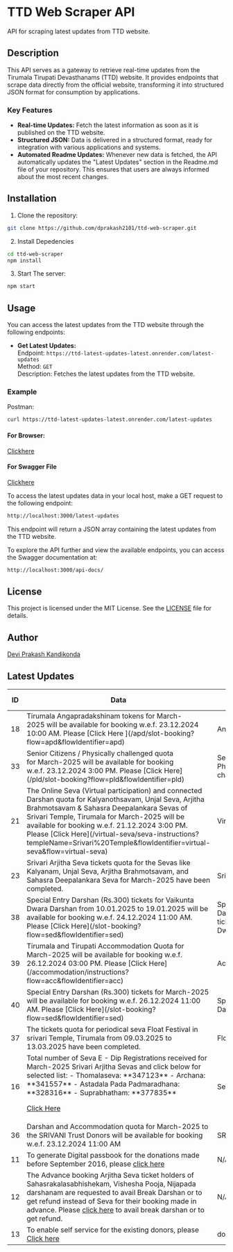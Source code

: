 # TTD Web Scraper API

API for scraping latest updates from TTD website.

## Description

This API serves as a gateway to retrieve real-time updates from the Tirumala Tirupati Devasthanams (TTD) website. It provides endpoints that scrape data directly from the official website, transforming it into structured JSON format for consumption by applications.

### Key Features

- **Real-time Updates:** Fetch the latest information as soon as it is published on the TTD website.
- **Structured JSON:** Data is delivered in a structured format, ready for integration with various applications and systems.
- **Automated Readme Updates:** Whenever new data is fetched, the API automatically updates the "Latest Updates" section in the Readme.md file of your repository. This ensures that users are always informed about the most recent changes.

## Installation

1. Clone the repository:

```bash
git clone https://github.com/dprakash2101/ttd-web-scraper.git
```

2. Install Depedencies

```bash
cd ttd-web-scraper
npm install
```

3. Start The server:

```bash
npm start
```



## Usage

You can access the latest updates from the TTD website through the following endpoints:

- **Get Latest Updates:**  
  Endpoint: `https://ttd-latest-updates-latest.onrender.com/latest-updates`  
  Method: `GET`  
  Description: Fetches the latest updates from the TTD website.

### Example
Postman:
```bash
curl https://ttd-latest-updates-latest.onrender.com/latest-updates
```
#### For Browser:
 [Clickhere](https://ttd-latest-updates-latest.onrender.com/latest-updates)

 #### For Swagger File
 [Clickhere](https://ttd-latest-updates-latest.onrender.com/api-docs/)


To access the latest updates data in your local host, make a GET request to the following endpoint:

```bash
http://localhost:3000/latest-updates
```
This endpoint will return a JSON array containing the latest updates from the TTD website.

To explore the API further and view the available endpoints, you can access the Swagger documentation at:

```bash
http://localhost:3000/api-docs/
```

## License

This project is licensed under the MIT License. See the [LICENSE](LICENSE) file for details.

## Author

[Devi Prakash Kandikonda](https://github.com/dprakash2101)

## Latest Updates
<table><thead><tr><th>ID</th><th>Data</th><th>CTA</th><th>Is Internal Redirection</th><th>Redirection Link</th></tr></thead><tbody><tr><td>18</td><td>Tirumala Angapradakshinam tokens for March-2025 will be available for booking w.e.f. 23.12.2024 10:00 AM. Please [Click Here ](/apd/slot-booking?flow=apd&flowIdentifier=apd)</td><td>Angapradakshinam</td><td>true</td><td>N/A</td></tr><tr><td>33</td><td>Senior Citizens / Physically challenged quota for March-2025 will be available for booking w.e.f. 23.12.2024 3:00 PM. Please [Click Here](/pld/slot-booking?flow=pld&flowIdentifier=pld)</td><td>Senior Citizens / Physically challenged</td><td>true</td><td>N/A</td></tr><tr><td>21</td><td>The Online Seva (Virtual participation) and connected Darshan quota for Kalyanothsavam, Unjal Seva, Arjitha Brahmotsavam & Sahasra Deepalankara Sevas of Srivari Temple, Tirumala for March-2025 will be available for booking w.e.f. 21.12.2024 3:00 PM. Please [Click Here](/virtual-seva/seva-instructions?templeName=Srivari%20Temple&flowIdentifier=virtual-seva&flow=virtual-seva)</td><td>Virtual Seva</td><td>true</td><td>N/A</td></tr><tr><td>23</td><td>Srivari Arjitha Seva tickets quota for the Sevas like Kalyanam, Unjal Seva, Arjitha Brahmotsavam, and Sahasra Deepalankara Seva for March-2025 have been completed.</td><td>Srivari Arjitha Seva</td><td>null</td><td>N/A</td></tr><tr><td>38</td><td>Special Entry Darshan (Rs.300) tickets for Vaikunta Dwara Darshan from 10.01.2025 to 19.01.2025 will be available for booking w.e.f. 24.12.2024 11:00 AM. Please [Click Here](/slot-booking?flow=sed&flowIdentifier=sed)</td><td>Special Entry Darshan (Rs.300) tickets for Vaikunta Dwara Darshan</td><td>true</td><td>N/A</td></tr><tr><td>39</td><td>Tirumala and Tirupati Accommodation Quota for March-2025 will be available for booking w.e.f. 26.12.2024 03:00 PM. Please [Click Here](/accommodation/instructions?flow=acc&flowIdentifier=acc)</td><td>Accommodation</td><td>true</td><td>N/A</td></tr><tr><td>40</td><td>Special Entry Darshan (Rs.300) tickets for March-2025  will be available for booking w.e.f. 26.12.2024 11:00 AM. Please [Click Here](/slot-booking?flow=sed&flowIdentifier=sed)</td><td>Special Entry Darshan (Rs.300</td><td>true</td><td>N/A</td></tr><tr><td>37</td><td>The tickets quota for periodical seva Float Festival in srivari Temple, Tirumala from 09.03.2025 to 13.03.2025 have been completed.</td><td>Float festival</td><td>null</td><td>N/A</td></tr><tr><td>16</td><td>Total number of Seva E - Dip Registrations received for March-2025 Srivari Arjitha Sevas and click below for selected list:
- Thomalaseva: **347123**
- Archana: **341557**
- Astadala Pada Padmaradhana: **328316**
- Suprabhatham: **377835**

[Click Here](https://ttdevasthanams.ap.gov.in/misc/images/v4/2024_12_20_EDIP_SELECTIONS.pdf)</td><td>Seva E-dip</td><td>false</td><td>N/A</td></tr><tr><td>36</td><td>Darshan and Accommodation quota for March-2025 to the SRIVANI Trust Donors will be available for booking w.e.f. 23.12.2024 11:00 AM</td><td>SRIVANI Trust</td><td>null</td><td>N/A</td></tr><tr><td>11</td><td>To generate Digital passbook for the donations made before September 2016, please [click here](https://tirupatibalaji.ap.gov.in/#/donorPassbook)</td><td>N/A</td><td>null</td><td>N/A</td></tr><tr><td>12</td><td>The Advance booking Arjitha Seva ticket holders of Sahasrakalasabhishekam, Vishesha Pooja, Nijapada darshanam are requested to avail Break Darshan or to get refund instead of Seva for their booking made in advance. Please [click here](https://arjithaseva.tirupatibalaji.ap.gov.in/#/) to avail break darshan or to get refund.</td><td>N/A</td><td>null</td><td>N/A</td></tr><tr><td>13</td><td>To enable self service for the existing    donors, please [Click here](https://tirupatibalaji.ap.gov.in/#/donorSelfservice) </td><td>donor self service</td><td>null</td><td>N/A</td></tr></tbody></table>
